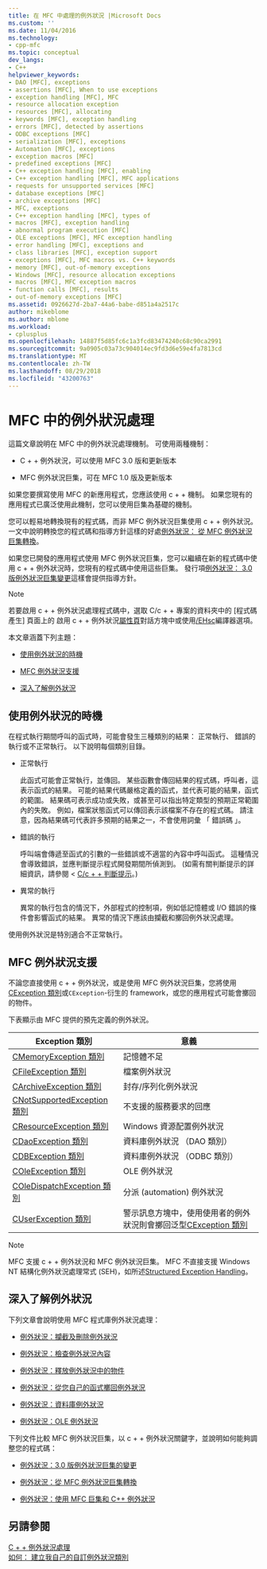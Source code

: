 ```yaml
---
title: 在 MFC 中處理的例外狀況 |Microsoft Docs
ms.custom: ''
ms.date: 11/04/2016
ms.technology:
- cpp-mfc
ms.topic: conceptual
dev_langs:
- C++
helpviewer_keywords:
- DAO [MFC], exceptions
- assertions [MFC], When to use exceptions
- exception handling [MFC], MFC
- resource allocation exception
- resources [MFC], allocating
- keywords [MFC], exception handling
- errors [MFC], detected by assertions
- ODBC exceptions [MFC]
- serialization [MFC], exceptions
- Automation [MFC], exceptions
- exception macros [MFC]
- predefined exceptions [MFC]
- C++ exception handling [MFC], enabling
- C++ exception handling [MFC], MFC applications
- requests for unsupported services [MFC]
- database exceptions [MFC]
- archive exceptions [MFC]
- MFC, exceptions
- C++ exception handling [MFC], types of
- macros [MFC], exception handling
- abnormal program execution [MFC]
- OLE exceptions [MFC], MFC exception handling
- error handling [MFC], exceptions and
- class libraries [MFC], exception support
- exceptions [MFC], MFC macros vs. C++ keywords
- memory [MFC], out-of-memory exceptions
- Windows [MFC], resource allocation exceptions
- macros [MFC], MFC exception macros
- function calls [MFC], results
- out-of-memory exceptions [MFC]
ms.assetid: 0926627d-2ba7-44a6-babe-d851a4a2517c
author: mikeblome
ms.author: mblome
ms.workload:
- cplusplus
ms.openlocfilehash: 14887f5d85fc6c1a3fcd83474240c68c90ca2991
ms.sourcegitcommit: 9a0905c03a73c904014ec9fd3d6e59e4fa7813cd
ms.translationtype: MT
ms.contentlocale: zh-TW
ms.lasthandoff: 08/29/2018
ms.locfileid: "43200763"
---
```

# <a name="exception-handling-in-mfc"></a>MFC 中的例外狀況處理
這篇文章說明在 MFC 中的例外狀況處理機制。 可使用兩種機制：  
  
-   C + + 例外狀況，可以使用 MFC 3.0 版和更新版本  
  
-   MFC 例外狀況巨集，可在 MFC 1.0 版及更新版本  
  
 如果您要撰寫使用 MFC 的新應用程式，您應該使用 c + + 機制。 如果您現有的應用程式已廣泛使用此機制，您可以使用巨集為基礎的機制。  
  
 您可以輕易地轉換現有的程式碼，而非 MFC 例外狀況巨集使用 c + + 例外狀況。 一文中說明轉換您的程式碼和指導方針這樣的好處[例外狀況： 從 MFC 例外狀況巨集轉換](../mfc/exceptions-converting-from-mfc-exception-macros.md)。  
  
 如果您已開發的應用程式使用 MFC 例外狀況巨集，您可以繼續在新的程式碼中使用 c + + 例外狀況時，您現有的程式碼中使用這些巨集。 發行項[例外狀況： 3.0 版例外狀況巨集變更](../mfc/exceptions-changes-to-exception-macros-in-version-3-0.md)這樣會提供指導方針。  
  
> [!NOTE]
>  若要啟用 c + + 例外狀況處理程式碼中，選取 C/c + + 專案的資料夾中的 [程式碼產生] 頁面上的 啟用 c + + 例外狀況[屬性頁](../ide/property-pages-visual-cpp.md)對話方塊中或使用[/EHsc](../build/reference/eh-exception-handling-model.md)編譯器選項。  
  
 本文章涵蓋下列主題：  
  
-   [使用例外狀況的時機](#_core_when_to_use_exceptions)  
  
-   [MFC 例外狀況支援](#_core_mfc_exception_support)  
  
-   [深入了解例外狀況](#_core_further_reading_about_exceptions)  
  
##  <a name="_core_when_to_use_exceptions"></a> 使用例外狀況的時機  
 在程式執行期間呼叫的函式時，可能會發生三種類別的結果： 正常執行、 錯誤的執行或不正常執行。 以下說明每個類別目錄。  
  
-   正常執行  
  
     此函式可能會正常執行，並傳回。 某些函數會傳回結果的程式碼，呼叫者，這表示函式的結果。 可能的結果代碼嚴格定義的函式，並代表可能的結果，函式的範圍。 結果碼可表示成功或失敗，或甚至可以指出特定類型的預期正常範圍內的失敗。 例如，檔案狀態函式可以傳回表示該檔案不存在的程式碼。 請注意，因為結果碼可代表許多預期的結果之一，不會使用詞彙 「 錯誤碼 」。  
  
-   錯誤的執行  
  
     呼叫端會傳遞至函式的引數的一些錯誤或不適當的內容中呼叫函式。 這種情況會導致錯誤，並應判斷提示程式開發期間所偵測到。 (如需有關判斷提示的詳細資訊，請參閱 < [C/c + + 判斷提示](/visualstudio/debugger/c-cpp-assertions)。)  
  
-   異常的執行  
  
     異常的執行包含的情況下，外部程式的控制項，例如低記憶體或 I/O 錯誤的條件會影響函式的結果。 異常的情況下應該由攔截和擲回例外狀況處理。  
  
 使用例外狀況是特別適合不正常執行。  
  
##  <a name="_core_mfc_exception_support"></a> MFC 例外狀況支援  
 不論您直接使用 c + + 例外狀況，或是使用 MFC 例外狀況巨集，您將使用[CException 類別](../mfc/reference/cexception-class.md)或`CException`-衍生的 framework，或您的應用程式可能會擲回的物件。  
  
 下表顯示由 MFC 提供的預先定義的例外狀況。  
  
|Exception 類別|意義|  
|---------------------|-------------|  
|[CMemoryException 類別](../mfc/reference/cmemoryexception-class.md)|記憶體不足|  
|[CFileException 類別](../mfc/reference/cfileexception-class.md)|檔案例外狀況|  
|[CArchiveException 類別](../mfc/reference/carchiveexception-class.md)|封存/序列化例外狀況|  
|[CNotSupportedException 類別](../mfc/reference/cnotsupportedexception-class.md)|不支援的服務要求的回應|  
|[CResourceException 類別](../mfc/reference/cresourceexception-class.md)|Windows 資源配置例外狀況|  
|[CDaoException 類別](../mfc/reference/cdaoexception-class.md)|資料庫例外狀況 （DAO 類別）|  
|[CDBException 類別](../mfc/reference/cdbexception-class.md)|資料庫例外狀況 （ODBC 類別）|  
|[COleException 類別](../mfc/reference/coleexception-class.md)|OLE 例外狀況|  
|[COleDispatchException 類別](../mfc/reference/coledispatchexception-class.md)|分派 (automation) 例外狀況|  
|[CUserException 類別](../mfc/reference/cuserexception-class.md)|警示訊息方塊中，使用使用者的例外狀況則會擲回泛型[CException 類別](../mfc/reference/cexception-class.md)|  
  
> [!NOTE]
>  MFC 支援 c + + 例外狀況和 MFC 例外狀況巨集。 MFC 不直接支援 Windows NT 結構化例外狀況處理常式 (SEH)，如所述[Structured Exception Handling](https://msdn.microsoft.com/library/windows/desktop/ms680657)。  
  
##  <a name="_core_further_reading_about_exceptions"></a> 深入了解例外狀況  
 下列文章會說明使用 MFC 程式庫例外狀況處理：  
  
-   [例外狀況：攔截及刪除例外狀況](../mfc/exceptions-catching-and-deleting-exceptions.md)  
  
-   [例外狀況：檢查例外狀況內容](../mfc/exceptions-examining-exception-contents.md)  
  
-   [例外狀況：釋放例外狀況中的物件](../mfc/exceptions-freeing-objects-in-exceptions.md)  
  
-   [例外狀況：從您自己的函式擲回例外狀況](../mfc/exceptions-throwing-exceptions-from-your-own-functions.md)  
  
-   [例外狀況：資料庫例外狀況](../mfc/exceptions-database-exceptions.md)  
  
-   [例外狀況：OLE 例外狀況](../mfc/exceptions-ole-exceptions.md)  
  
 下列文件比較 MFC 例外狀況巨集，以 c + + 例外狀況關鍵字，並說明如何能夠調整您的程式碼：  
  
-   [例外狀況：3.0 版例外狀況巨集的變更](../mfc/exceptions-changes-to-exception-macros-in-version-3-0.md)  
  
-   [例外狀況：從 MFC 例外狀況巨集轉換](../mfc/exceptions-converting-from-mfc-exception-macros.md)  
  
-   [例外狀況：使用 MFC 巨集和 C++ 例外狀況](../mfc/exceptions-using-mfc-macros-and-cpp-exceptions.md)  
  
## <a name="see-also"></a>另請參閱  
 [C + + 例外狀況處理](../cpp/cpp-exception-handling.md)   
 [如何： 建立我自己的自訂例外狀況類別](http://go.microsoft.com/fwlink/p/?linkid=128045)

